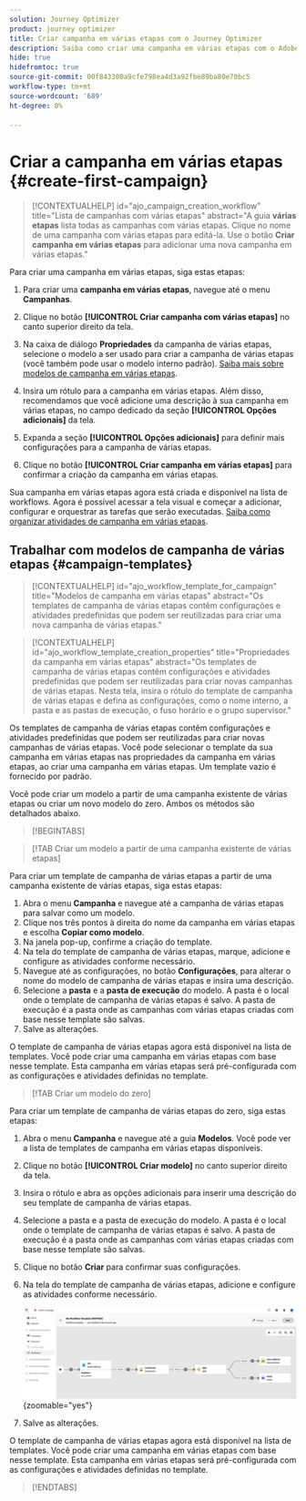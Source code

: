 ```yaml
---
solution: Journey Optimizer
product: journey optimizer
title: Criar campanha em várias etapas com o Journey Optimizer
description: Saiba como criar uma campanha em várias etapas com o Adobe Journey Optimizer
hide: true
hidefromtoc: true
source-git-commit: 00f843300a9cfe798ea4d3a92fbe89ba80e70bc5
workflow-type: tm+mt
source-wordcount: '689'
ht-degree: 0%

---
```



# Criar a campanha em várias etapas {#create-first-campaign}

>[!CONTEXTUALHELP]
>id="ajo_campaign_creation_workflow"
>title="Lista de campanhas com várias etapas"
>abstract="A guia **várias etapas** lista todas as campanhas com várias etapas. Clique no nome de uma campanha com várias etapas para editá-la. Use o botão **Criar campanha em várias etapas** para adicionar uma nova campanha em várias etapas."


Para criar uma campanha em várias etapas, siga estas etapas:

1. Para criar uma **campanha em várias etapas**, navegue até o menu **Campanhas**.

1. Clique no botão **[!UICONTROL Criar campanha com várias etapas]** no canto superior direito da tela.

1. Na caixa de diálogo **Propriedades** da campanha de várias etapas, selecione o modelo a ser usado para criar a campanha de várias etapas (você também pode usar o modelo interno padrão). [Saiba mais sobre modelos de campanha em várias etapas](#campaign-templates).

1. Insira um rótulo para a campanha em várias etapas. Além disso, recomendamos que você adicione uma descrição à sua campanha em várias etapas, no campo dedicado da seção **[!UICONTROL Opções adicionais]** da tela.

1. Expanda a seção **[!UICONTROL Opções adicionais]** para definir mais configurações para a campanha de várias etapas.

1. Clique no botão **[!UICONTROL Criar campanha em várias etapas]** para confirmar a criação da campanha em várias etapas.

Sua campanha em várias etapas agora está criada e disponível na lista de workflows. Agora é possível acessar a tela visual e começar a adicionar, configurar e orquestrar as tarefas que serão executadas. [Saiba como organizar atividades de campanha em várias etapas](orchestrate-activities.md).

## Trabalhar com modelos de campanha de várias etapas {#campaign-templates}

>[!CONTEXTUALHELP]
>id="ajo_workflow_template_for_campaign"
>title="Modelos de campanha em várias etapas"
>abstract="Os templates de campanha de várias etapas contêm configurações e atividades predefinidas que podem ser reutilizadas para criar uma nova campanha de várias etapas."

>[!CONTEXTUALHELP]
>id="ajo_workflow_template_creation_properties"
>title="Propriedades da campanha em várias etapas"
>abstract="Os templates de campanha de várias etapas contêm configurações e atividades predefinidas que podem ser reutilizadas para criar novas campanhas de várias etapas. Nesta tela, insira o rótulo do template de campanha de várias etapas e defina as configurações, como o nome interno, a pasta e as pastas de execução, o fuso horário e o grupo supervisor."

Os templates de campanha de várias etapas contêm configurações e atividades predefinidas que podem ser reutilizadas para criar novas campanhas de várias etapas. Você pode selecionar o template da sua campanha em várias etapas nas propriedades da campanha em várias etapas, ao criar uma campanha em várias etapas. Um template vazio é fornecido por padrão.

Você pode criar um modelo a partir de uma campanha existente de várias etapas ou criar um novo modelo do zero. Ambos os métodos são detalhados abaixo.

>[!BEGINTABS]

>[!TAB Criar um modelo a partir de uma campanha existente de várias etapas]

Para criar um template de campanha de várias etapas a partir de uma campanha existente de várias etapas, siga estas etapas:

1. Abra o menu **Campanha** e navegue até a campanha de várias etapas para salvar como um modelo.
1. Clique nos três pontos à direita do nome da campanha em várias etapas e escolha **Copiar como modelo**.
1. Na janela pop-up, confirme a criação do template.
1. Na tela do template de campanha de várias etapas, marque, adicione e configure as atividades conforme necessário.
1. Navegue até as configurações, no botão **Configurações**, para alterar o nome do modelo de campanha de várias etapas e insira uma descrição.
1. Selecione a **pasta** e a **pasta de execução** do modelo. A pasta é o local onde o template de campanha de várias etapas é salvo. A pasta de execução é a pasta onde as campanhas com várias etapas criadas com base nesse template são salvas.
1. Salve as alterações.

O template de campanha de várias etapas agora está disponível na lista de templates. Você pode criar uma campanha em várias etapas com base nesse template. Esta campanha em várias etapas será pré-configurada com as configurações e atividades definidas no template.


>[!TAB Criar um modelo do zero]


Para criar um template de campanha de várias etapas do zero, siga estas etapas:

1. Abra o menu **Campanha** e navegue até a guia **Modelos**. Você pode ver a lista de templates de campanha em várias etapas disponíveis.
1. Clique no botão **[!UICONTROL Criar modelo]** no canto superior direito da tela.
1. Insira o rótulo e abra as opções adicionais para inserir uma descrição do seu template de campanha de várias etapas.
1. Selecione a pasta e a pasta de execução do modelo. A pasta é o local onde o template de campanha de várias etapas é salvo. A pasta de execução é a pasta onde as campanhas com várias etapas criadas com base nesse template são salvas.
1. Clique no botão **Criar** para confirmar suas configurações.
1. Na tela do template de campanha de várias etapas, adicione e configure as atividades conforme necessário.

   ![](assets/wf-template-activities.png){zoomable="yes"}

1. Salve as alterações.

O template de campanha de várias etapas agora está disponível na lista de templates. Você pode criar uma campanha em várias etapas com base nesse template. Esta campanha em várias etapas será pré-configurada com as configurações e atividades definidas no template.

>[!ENDTABS]
